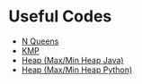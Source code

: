 # Useful Codes
- [N Queens](n_queens.py)
- [KMP](KMP.py)
- [Heap (Max/Min Heap Java)](Heap.java)
- [Heap (Max/Min Heap Python)](heap.py)
